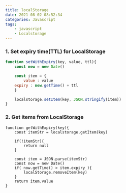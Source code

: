```yaml
---
title: localStorage
date: 2021-08-02 08:52:34
categories: Javascript
tags:
    - javascript
    - Localstorage
---
```


### 1. Set expiry time(TTL) for LocalStorage

```javascript
function setWithExpiry(key, value, ttl){
    const new = new Date()

    const item = {
    	value : value
	expiry : new.getTime() + ttl 
    }

    localstorage.setItem(key, JSON.stringify(item))
}

```


### 2. Get items from LocalStorage

```
function getWithExpiry(key){
    const itemStr = localstorage.getItem(key)
    
    if(!itemStr){
    	return null
    }

    const item = JSON.parse(itemStr)
    const now = new Date()
    if( now.getTime() > item.expiry ){
    	localStorage.removeItem(key)
    }
    return item.value
}

```
